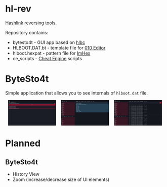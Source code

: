 # hl-rev
[Hashlink](https://github.com/HaxeFoundation/hashlink) reversing tools.

Repository contains:
- bytesto4t - GUI app based on [hlbc](https://github.com/Gui-Yom/hlbc)
- HLBOOT.DAT.bt - template file for [010 Editor](https://www.sweetscape.com/010editor/)
- hlboot.hexpat - pattern file for [ImHex](https://github.com/WerWolv/ImHex)
- ce_scripts - [Cheat Engine](https://www.cheatengine.org/) scripts

# ByteSto4t
Simple application that allows you to see internals of `hlboot.dat` file.

<div align="center">
  <div style="display: flex; gap: 1rem; justify-content: center; flex-wrap: wrap; margin-bottom: 1rem;">
    <img src="docs/images/bytesto4t_1.png" width="30%" alt="ByteSto4t Dashboard" />
    <img src="docs/images/bytesto4t_2.png" width="30%" alt="ByteSto4t Hex Editor" />
    <img src="docs/images/bytesto4t_3.png" width="30%" alt="ByteSto4t Disassembler" />
  </div>
</div>

# Planned

## ByteSto4t

- History View
- Zoom (increase/decrease size of UI elements)
